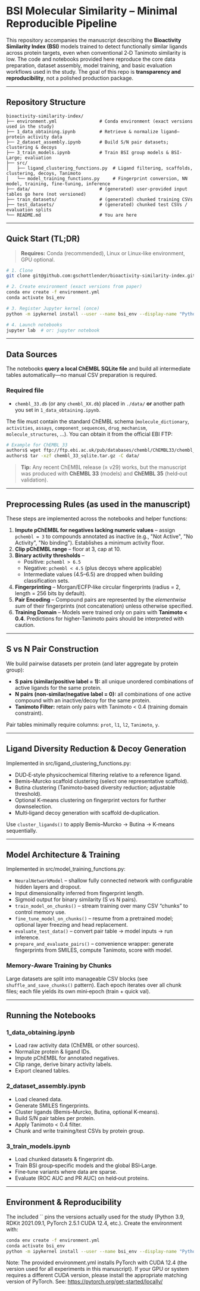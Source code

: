# BSI Molecular Similarity – Minimal Reproducible Pipeline

This repository accompanies the manuscript describing the **Bioactivity Similarity Index (BSI)** models trained to detect functionally similar ligands across protein targets, even when conventional 2‑D Tanimoto similarity is low. The code and notebooks provided here reproduce the core data preparation, dataset assembly, model training, and basic evaluation workflows used in the study. The goal of this repo is **transparency and reproducibility**, not a polished production package.

---

## Repository Structure

```
bioactivity-similarity-index/
├── environment.yml                # Conda environment (exact versions used in the study)
├── 1_data_obtaining.ipynb         # Retrieve & normalize ligand–protein activity data
├── 2_dataset_assembly.ipynb       # Build S/N pair datasets; clustering & decoys
├── 3_train_models.ipynb           # Train BSI group models & BSI-Large; evaluation
├── src/
│   ├── ligand_clustering_functions.py  # Ligand filtering, scaffolds, clustering, decoys, Tanimoto
│   └── model_training_functions.py     # Fingerprint conversion, NN model, training, fine‑tuning, inference
├── data/                          # (generated) user-provided input tables go here (not versioned)
├── train_datasets/                # (generated) chunked training CSVs
├── test_datasets/                 # (generated) chunked test CSVs / evaluation splits
└── README.md                      # You are here
```

---

## Quick Start (TL;DR)

> **Requires:** Conda (recommended), Linux or Linux‑like environment, GPU optional.

```bash
# 1. Clone
git clone git@github.com:gschottlender/bioactivity-similarity-index.git && cd bioactivity-similarity-index

# 2. Create environment (exact versions from paper)
conda env create -f environment.yml
conda activate bsi_env

# 3. Register Jupyter kernel (once)
python -m ipykernel install --user --name bsi_env --display-name "Python (bsi_env)"

# 4. Launch notebooks
jupyter lab  # or: jupyter notebook
```

---

## Data Sources

The notebooks **query a local ChEMBL SQLite file** and build all intermediate tables automatically—no manual CSV preparation is required.

### Required file

- `chembl_33.db` (or any `chembl_XX.db`) placed in `./data/` **or** another path you set in `1_data_obtaining.ipynb`.

The file must contain the standard ChEMBL schema (`molecule_dictionary`, `activities`, `assays`, `component_sequences`, `drug_mechanism`, `molecule_structures`, …). You can obtain it from the official EBI FTP:

```bash
# Example for ChEMBL 33
authors$ wget ftp://ftp.ebi.ac.uk/pub/databases/chembl/ChEMBL33/chembl_33_sqlite.tar.gz
authors$ tar -xzf chembl_33_sqlite.tar.gz -C data/
```

> **Tip:** Any recent ChEMBL release (≥ v29) works, but the manuscript was produced with **ChEMBL 33** (models) and **ChEMBL 35** (held‑out validation).

---

## Preprocessing Rules (as used in the manuscript)

These steps are implemented across the notebooks and helper functions:

1. **Impute pChEMBL for negatives lacking numeric values** – assign `pchembl = 3` to compounds annotated as inactive (e.g., "Not Active", "No Activity", "No binding"). Establishes a minimum activity floor.
2. **Clip pChEMBL range** – floor at 3, cap at 10.
3. **Binary activity thresholds** –
   - Positive: `pchembl > 6.5`
   - Negative: `pchembl < 4.5` (plus decoys where applicable)
   - Intermediate values (4.5–6.5) are dropped when building classification sets.
4. **Fingerprinting** – Morgan/ECFP‑like circular fingerprints (radius = 2, length = 256 bits by default).
5. **Pair Encoding** – Compound pairs are represented by the *elementwise sum* of their fingerprints (not concatenation) unless otherwise specified.
6. **Training Domain** – Models were trained only on pairs with **Tanimoto < 0.4**. Predictions for higher‑Tanimoto pairs should be interpreted with caution.

---

## S vs N Pair Construction

We build pairwise datasets per protein (and later aggregate by protein group):

- **S pairs (similar/positive label = 1):** all unique unordered combinations of active ligands for the same protein.
- **N pairs (non‑similar/negative label = 0):** all combinations of one active compound with an inactive/decoy for the same protein.
- **Tanimoto Filter:** retain only pairs with Tanimoto < 0.4 (training domain constraint).

Pair tables minimally require columns: `prot`, `l1`, `l2`, `Tanimoto`, `y`.

---

## Ligand Diversity Reduction & Decoy Generation

Implemented in src/ligand_clustering_functions.py:

- DUD‑E‑style physicochemical filtering relative to a reference ligand.
- Bemis–Murcko scaffold clustering (select one representative scaffold).
- Butina clustering (Tanimoto‑based diversity reduction; adjustable threshold).
- Optional K‑means clustering on fingerprint vectors for further downselection.
- Multi‑ligand decoy generation with scaffold de‑duplication.

Use `cluster_ligands()` to apply Bemis–Murcko → Butina → K‑means sequentially.

---

## Model Architecture & Training

Implemented in src/model_training_functions.py:

- `NeuralNetworkModel` – shallow fully connected network with configurable hidden layers and dropout.
- Input dimensionality inferred from fingerprint length.
- Sigmoid output for binary similarity (S vs N pairs).
- `train_model_on_chunks()` – stream training over many CSV “chunks” to control memory use.
- `fine_tune_model_on_chunks()` – resume from a pretrained model; optional layer freezing and head replacement.
- `evaluate_test_data()` – convert pair table → model inputs → run inference.
- `prepare_and_evaluate_pairs()` – convenience wrapper: generate fingerprints from SMILES, compute Tanimoto, score with model.

### Memory‑Aware Training by Chunks

Large datasets are split into manageable CSV blocks (see `shuffle_and_save_chunks()` pattern). Each epoch iterates over all chunk files; each file yields its own mini‑epoch (train + quick val).

---

## Running the Notebooks

### 1_data_obtaining.ipynb

- Load raw activity data (ChEMBL or other sources).
- Normalize protein & ligand IDs.
- Impute pChEMBL for annotated negatives.
- Clip range, derive binary activity labels.
- Export cleaned tables.

### 2_dataset_assembly.ipynb

- Load cleaned data.
- Generate SMILES fingerprints.
- Cluster ligands (Bemis–Murcko, Butina, optional K‑means).
- Build S/N pair tables per protein.
- Apply Tanimoto < 0.4 filter.
- Chunk and write training/test CSVs by protein group.

### 3_train_models.ipynb

- Load chunked datasets & fingerprint db.
- Train BSI group‑specific models and the global BSI‑Large.
- Fine‑tune variants where data are sparse.
- Evaluate (ROC AUC and PR AUC) on held‑out proteins.

---


## Environment & Reproducibility

The included \`\` pins the versions actually used for the study (Python 3.9, RDKit 2021.09.1, PyTorch 2.5.1 CUDA 12.4, etc.). Create the environment with:

```bash
conda env create -f environment.yml
conda activate bsi_env
python -m ipykernel install --user --name bsi_env --display-name "Python (bsi_env)"
```

Note:
The provided environment.yml installs PyTorch with CUDA 12.4 (the version used for all experiments in this manuscript).
If your GPU or system requires a different CUDA version,
please install the appropriate matching version of PyTorch.
See: https://pytorch.org/get-started/locally/

